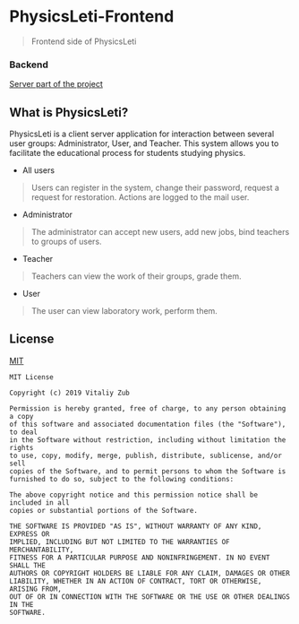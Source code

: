 # PhysicsLeti-Frontend
> Frontend side of PhysicsLeti

### Backend
[Server part of the project](https://github.com/booleanull/PhysicsLeti-Backend)

## What is PhysicsLeti?
PhysicsLeti is a client server application for interaction between several user groups: Administrator, User, and Teacher. This system allows you to facilitate the educational process for students studying physics.

* All users
> Users can register in the system, change their password, request a request for restoration. Actions are logged to the mail user.

* Administrator
> The administrator can accept new users, add new jobs, bind teachers to groups of users.

* Teacher
> Teachers can view the work of their groups, grade them.

* User
> The user can view laboratory work, perform them.
## License
[MIT](https://github.com/booleanull/PhysicsLeti-Frontend/blob/master/LICENSE)
```
MIT License

Copyright (c) 2019 Vitaliy Zub

Permission is hereby granted, free of charge, to any person obtaining a copy
of this software and associated documentation files (the "Software"), to deal
in the Software without restriction, including without limitation the rights
to use, copy, modify, merge, publish, distribute, sublicense, and/or sell
copies of the Software, and to permit persons to whom the Software is
furnished to do so, subject to the following conditions:

The above copyright notice and this permission notice shall be included in all
copies or substantial portions of the Software.

THE SOFTWARE IS PROVIDED "AS IS", WITHOUT WARRANTY OF ANY KIND, EXPRESS OR
IMPLIED, INCLUDING BUT NOT LIMITED TO THE WARRANTIES OF MERCHANTABILITY,
FITNESS FOR A PARTICULAR PURPOSE AND NONINFRINGEMENT. IN NO EVENT SHALL THE
AUTHORS OR COPYRIGHT HOLDERS BE LIABLE FOR ANY CLAIM, DAMAGES OR OTHER
LIABILITY, WHETHER IN AN ACTION OF CONTRACT, TORT OR OTHERWISE, ARISING FROM,
OUT OF OR IN CONNECTION WITH THE SOFTWARE OR THE USE OR OTHER DEALINGS IN THE
SOFTWARE.
```
